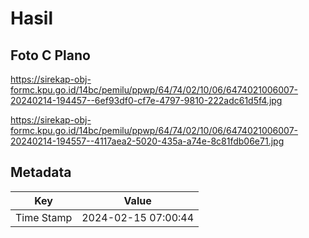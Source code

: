 # Hasil

## Foto C Plano

https://sirekap-obj-formc.kpu.go.id/14bc/pemilu/ppwp/64/74/02/10/06/6474021006007-20240214-194457--6ef93df0-cf7e-4797-9810-222adc61d5f4.jpg

https://sirekap-obj-formc.kpu.go.id/14bc/pemilu/ppwp/64/74/02/10/06/6474021006007-20240214-194557--4117aea2-5020-435a-a74e-8c81fdb06e71.jpg


## Metadata

| Key        | Value               |
| ---------- | ------------------- |
| Time Stamp | 2024-02-15 07:00:44 |



